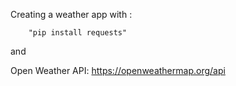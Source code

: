 Creating a weather app with :

        "pip install requests"

and

Open Weather API: https://openweathermap.org/api​
